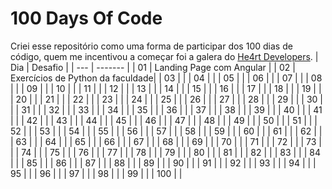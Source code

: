 # 100 Days Of Code
Criei esse repositório como uma forma de participar dos 100 dias de código, quem me incentivou a começar foi a galera do [He4rt Developers](https://heartdevs.com/#init). 
| Dia | Desafio |
| --- | ------- |
| 01  | Landing Page com Angular |
| 02  | Exercícios de Python da faculdade|
| 03  |         |
| 04  |         |
| 05  |         |
| 06  |         |
| 07  |         |
| 08  |         |
| 09  |         |
| 10  |         |
| 11  |         |
| 12  |         |
| 13  |         |
| 14  |         |
| 15  |         |
| 16  |         |
| 17  |         |
| 18  |         |
| 19  |         |
| 20  |         |
| 21  |         |
| 22  |         |
| 23  |         |
| 24  |         |
| 25  |         |
| 26  |         |
| 27  |         |
| 28  |         |
| 29  |         |
| 30  |         |
| 31  |         |
| 32  |         |
| 33  |         |
| 34  |         |
| 35  |         |
| 36  |         |
| 37  |         |
| 38  |         |
| 39  |         |
| 40  |         |
| 41  |         |
| 42  |         |
| 43  |         |
| 44  |         |
| 45  |         |
| 46  |         |
| 47  |         |
| 48  |         |
| 49  |         |
| 50  |         |
| 51  |         |
| 52  |         |
| 53  |         |
| 54  |         |
| 55  |         |
| 56  |         |
| 57  |         |
| 58  |         |
| 59  |         |
| 60  |         |
| 61  |         |
| 62  |         |
| 63  |         |
| 64  |         |
| 65  |         |
| 66  |         |
| 67  |         |
| 68  |         |
| 69  |         |
| 70  |         |
| 71  |         |
| 72  |         |
| 73  |         |
| 74  |         |
| 75  |         |
| 76  |         |
| 77  |         |
| 78  |         |
| 79  |         |
| 80  |         |
| 81  |         |
| 82  |         |
| 83  |         |
| 84  |         |
| 85  |         |
| 86  |         |
| 87  |         |
| 88  |         |
| 89  |         |
| 90  |         |
| 91  |         |
| 92  |         |
| 93  |         |
| 94  |         |
| 95  |         |
| 96  |         |
| 97  |         |
| 98  |         |
| 99  |         |
| 100 |         |
